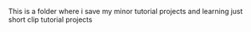 This is a folder where i save my minor tutorial projects and learning
just short clip tutorial projects